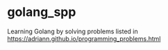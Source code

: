 # golang_spp
Learning Golang by solving problems listed in https://adriann.github.io/programming_problems.html
